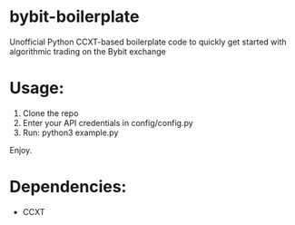 # bybit-boilerplate
Unofficial Python CCXT-based boilerplate code to quickly get started with algorithmic trading on the Bybit exchange

# Usage:
1. Clone the repo
2. Enter your API credentials in config/config.py
3. Run: python3 example.py

Enjoy.

# Dependencies:
* CCXT

